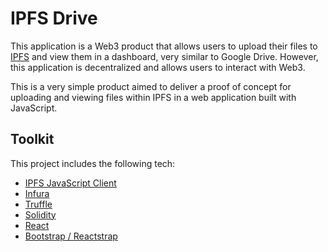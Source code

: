 # IPFS Drive

This application is a Web3 product that allows users to upload their files to [IPFS](https://ipfs.io/) and view them in a dashboard, very similar to Google Drive. However, this application is decentralized and allows users to interact with Web3.

This is a very simple product aimed to deliver a proof of concept for uploading and viewing files within IPFS in a web application built with JavaScript.

## Toolkit

This project includes the following tech:

- [IPFS JavaScript Client](https://js.ipfs.io/)
- [Infura](https://infura.io)
- [Truffle](https://trufflesuite.com/)
- [Solidity](https://soliditylang.org/)
- [React](https://reactjs.org/)
- [Bootstrap / Reactstrap](https://getbootstrap.com/)
